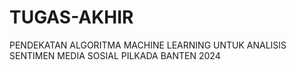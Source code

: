 # TUGAS-AKHIR
PENDEKATAN ALGORITMA MACHINE LEARNING UNTUK ANALISIS SENTIMEN MEDIA SOSIAL PILKADA BANTEN 2024
